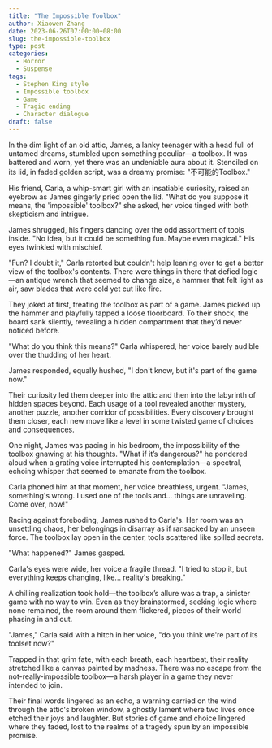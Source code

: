 ```yaml
---
title: "The Impossible Toolbox"
author: Xiaowen Zhang
date: 2023-06-26T07:00:00+08:00
slug: the-impossible-toolbox
type: post
categories:
  - Horror
  - Suspense
tags:
  - Stephen King style
  - Impossible toolbox
  - Game
  - Tragic ending
  - Character dialogue
draft: false
---
```


In the dim light of an old attic, James, a lanky teenager with a head full of untamed dreams, stumbled upon something peculiar—a toolbox. It was battered and worn, yet there was an undeniable aura about it. Stenciled on its lid, in faded golden script, was a dreamy promise: "不可能的Toolbox."

His friend, Carla, a whip-smart girl with an insatiable curiosity, raised an eyebrow as James gingerly pried open the lid. "What do you suppose it means, the 'impossible' toolbox?" she asked, her voice tinged with both skepticism and intrigue.

James shrugged, his fingers dancing over the odd assortment of tools inside. "No idea, but it could be something fun. Maybe even magical." His eyes twinkled with mischief.

"Fun? I doubt it," Carla retorted but couldn't help leaning over to get a better view of the toolbox's contents. There were things in there that defied logic—an antique wrench that seemed to change size, a hammer that felt light as air, saw blades that were cold yet cut like fire.

They joked at first, treating the toolbox as part of a game. James picked up the hammer and playfully tapped a loose floorboard. To their shock, the board sank silently, revealing a hidden compartment that they’d never noticed before.

"What do you think this means?" Carla whispered, her voice barely audible over the thudding of her heart.

James responded, equally hushed, "I don't know, but it's part of the game now."

Their curiosity led them deeper into the attic and then into the labyrinth of hidden spaces beyond. Each usage of a tool revealed another mystery, another puzzle, another corridor of possibilities. Every discovery brought them closer, each new move like a level in some twisted game of choices and consequences.

One night, James was pacing in his bedroom, the impossibility of the toolbox gnawing at his thoughts. "What if it’s dangerous?" he pondered aloud when a grating voice interrupted his contemplation—a spectral, echoing whisper that seemed to emanate from the toolbox.

Carla phoned him at that moment, her voice breathless, urgent. "James, something's wrong. I used one of the tools and... things are unraveling. Come over, now!"

Racing against foreboding, James rushed to Carla's. Her room was an unsettling chaos, her belongings in disarray as if ransacked by an unseen force. The toolbox lay open in the center, tools scattered like spilled secrets.

"What happened?" James gasped.

Carla's eyes were wide, her voice a fragile thread. "I tried to stop it, but everything keeps changing, like... reality's breaking."

A chilling realization took hold—the toolbox’s allure was a trap, a sinister game with no way to win. Even as they brainstormed, seeking logic where none remained, the room around them flickered, pieces of their world phasing in and out.

"James," Carla said with a hitch in her voice, "do you think we're part of its toolset now?"

Trapped in that grim fate, with each breath, each heartbeat, their reality stretched like a canvas painted by madness. There was no escape from the not-really-impossible toolbox—a harsh player in a game they never intended to join.

Their final words lingered as an echo, a warning carried on the wind through the attic's broken window, a ghostly lament where two lives once etched their joys and laughter. But stories of game and choice lingered where they faded, lost to the realms of a tragedy spun by an impossible promise.
